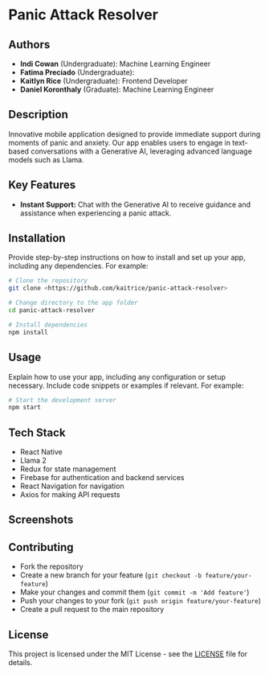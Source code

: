 # Panic Attack Resolver

## Authors

- **Indi Cowan** (Undergraduate): Machine Learning Engineer
- **Fatima Preciado** (Undergraduate):
- **Kaitlyn Rice** (Undergraduate): Frontend Developer
- **Daniel Koronthaly** (Graduate): Machine Learning Engineer

## Description

Innovative mobile application designed to provide immediate support during moments of panic and anxiety. Our app enables users to engage in text-based conversations with a Generative AI, leveraging advanced language models such as Llama.

## Key Features

- **Instant Support:** Chat with the Generative AI to receive guidance and assistance when experiencing a panic attack.
<!--- 
- **Adaptability:** Our AI is not static; it can evolve and expand its capabilities over time. This includes training it to handle new situations effectively.
- **Connect with Loved Ones:** The app can be configured to reach out to trusted contacts or loved ones in the event of an emergency, ensuring that help is always within reach.
- **Personalization:** After assisting users in calming and grounding techniques, the chatbot seeks feedback to continually refine its responses and tailor its support for maximum benefit to each individual.
- --->

## Installation

Provide step-by-step instructions on how to install and set up your app, including any dependencies. For example:

```bash
# Clone the repository
git clone <https://github.com/kaitrice/panic-attack-resolver>

# Change directory to the app folder
cd panic-attack-resolver

# Install dependencies
npm install
```

## Usage

Explain how to use your app, including any configuration or setup necessary. Include code snippets or examples if relevant. For example:

```bash
# Start the development server
npm start
```

## Tech Stack

- React Native
- Llama 2
- Redux for state management
- Firebase for authentication and backend services
- React Navigation for navigation
- Axios for making API requests

## Screenshots

## Contributing

- Fork the repository
- Create a new branch for your feature (`git checkout -b feature/your-feature`)
- Make your changes and commit them (`git commit -m 'Add feature'`)
- Push your changes to your fork (`git push origin feature/your-feature`)
- Create a pull request to the main repository

## License

This project is licensed under the MIT License - see the [LICENSE](notion://www.notion.so/LICENSE) file for details.